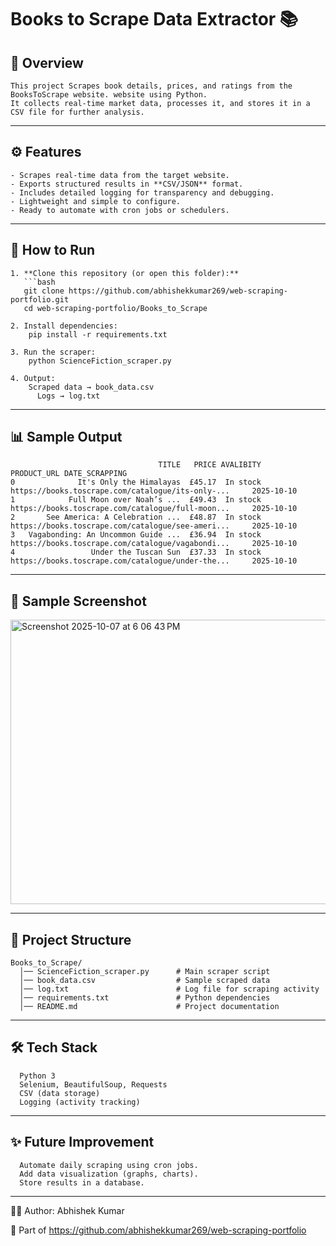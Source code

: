 # Books to Scrape Data Extractor 📚

## 📌 Overview
    This project Scrapes book details, prices, and ratings from the BooksToScrape website. website using Python.  
    It collects real-time market data, processes it, and stores it in a CSV file for further analysis.

---

## ⚙️ Features
    - Scrapes real-time data from the target website.  
    - Exports structured results in **CSV/JSON** format.  
    - Includes detailed logging for transparency and debugging.  
    - Lightweight and simple to configure.  
    - Ready to automate with cron jobs or schedulers.

---

## 🚀 How to Run

    1. **Clone this repository (or open this folder):**
       ```bash
       git clone https://github.com/abhishekkumar269/web-scraping-portfolio.git
       cd web-scraping-portfolio/Books_to_Scrape
    
    2. Install dependencies:
        pip install -r requirements.txt
    
    3. Run the scraper:
        python ScienceFiction_scraper.py
    
    4. Output:
        Scraped data → book_data.csv
          Logs → log.txt

---

## 📊 Sample Output
                                     TITLE   PRICE AVALIBITY                                        PRODUCT_URL DATE_SCRAPPING
    0              It's Only the Himalayas  £45.17  In stock  https://books.toscrape.com/catalogue/its-only-...     2025-10-10
    1            Full Moon over Noah’s ...  £49.43  In stock  https://books.toscrape.com/catalogue/full-moon...     2025-10-10
    2       See America: A Celebration ...  £48.87  In stock  https://books.toscrape.com/catalogue/see-ameri...     2025-10-10
    3   Vagabonding: An Uncommon Guide ...  £36.94  In stock  https://books.toscrape.com/catalogue/vagabondi...     2025-10-10
    4                 Under the Tuscan Sun  £37.33  In stock  https://books.toscrape.com/catalogue/under-the...     2025-10-10
        

---
## 📸 Sample Screenshot
<img width="1231" height="455" alt="Screenshot 2025-10-07 at 6 06 43 PM" src="https://github.com/user-attachments/assets/76288323-c8e0-43a3-bf51-4ff539d2bc7d" />


---
## 📂 Project Structure
      
    Books_to_Scrape/
      │── ScienceFiction_scraper.py      # Main scraper script
      │── book_data.csv                  # Sample scraped data
      │── log.txt                        # Log file for scraping activity
      │── requirements.txt               # Python dependencies
      │── README.md                      # Project documentation
---

## 🛠️ Tech Stack

      Python 3
      Selenium, BeautifulSoup, Requests  
      CSV (data storage)
      Logging (activity tracking)

---
## ✨ Future Improvement

      Automate daily scraping using cron jobs.
      Add data visualization (graphs, charts).
      Store results in a database.

---
👨‍💻 Author: Abhishek Kumar

  🔗 Part of https://github.com/abhishekkumar269/web-scraping-portfolio
